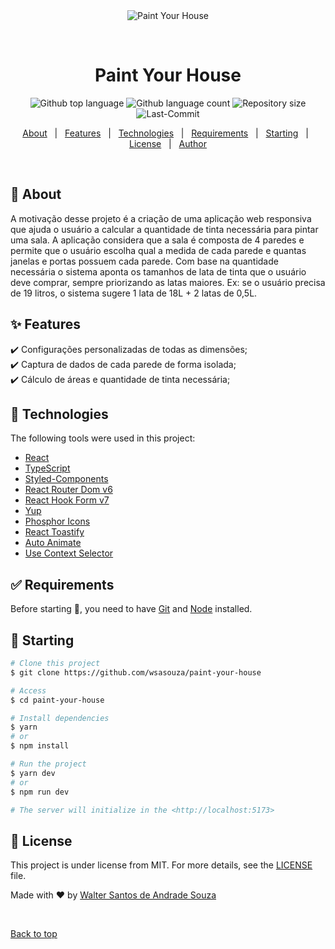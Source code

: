 <div align="center" id="top"> 
  <img src="./.github/app.gif" alt="Paint Your House" />

&#xa0;

  <!-- <a href="https://paintyourhouse.netlify.app">Demo</a> -->
</div>

<h1 align="center">Paint Your House</h1>

<p align="center">
  <img alt="Github top language" src="https://img.shields.io/github/languages/top/wsasouza/paint-your-house?color=e4660d">

  <img alt="Github language count" src="https://img.shields.io/github/languages/count/wsasouza/paint-your-house?color=e4660d">

  <img alt="Repository size" src="https://img.shields.io/github/repo-size/wsasouza/paint-your-house?color=e4660d">

  <img alt="Last-Commit" src="https://img.shields.io/github/last-commit/wsasouza/paint-your-house?color=e4660d">
  
</p>

<p align="center">
  <a href="#dart-about">About</a> &#xa0; | &#xa0; 
  <a href="#sparkles-features">Features</a> &#xa0; | &#xa0;
  <a href="#rocket-technologies">Technologies</a> &#xa0; | &#xa0;
  <a href="#white_check_mark-requirements">Requirements</a> &#xa0; | &#xa0;
  <a href="#checkered_flag-starting">Starting</a> &#xa0; | &#xa0;
  <a href="#memo-license">License</a> &#xa0; | &#xa0;
  <a href="https://github.com/wsasouza" target="_blank">Author</a>
</p>

<br>

## :dart: About

A motivação desse projeto é a criação de uma aplicação web responsiva que ajuda o usuário a calcular a quantidade de tinta necessária para pintar uma sala.
A aplicação considera que a sala é composta de 4 paredes e permite que o usuário escolha qual a medida de cada parede e quantas janelas e portas possuem cada parede.
Com base na quantidade necessária o sistema aponta os tamanhos de lata de tinta que o usuário deve comprar, sempre priorizando as latas maiores. Ex: se o usuário precisa de 19 litros, o sistema sugere 1 lata de 18L + 2 latas de 0,5L.

## :sparkles: Features

:heavy_check_mark: Configurações personalizadas de todas as dimensões;\
:heavy_check_mark: Captura de dados de cada parede de forma isolada;\
:heavy_check_mark: Cálculo de áreas e quantidade de tinta necessária;

## :rocket: Technologies

The following tools were used in this project:

- [React](https://pt-br.reactjs.org/)
- [TypeScript](https://www.typescriptlang.org/)
- [Styled-Components](https://styled-components.com/)
- [React Router Dom v6](https://reactrouter.com/en/v6.3.0/api)
- [React Hook Form v7](https://react-hook-form.com/)
- [Yup](https://www.npmjs.com/package/yup)
- [Phosphor Icons](https://phosphoricons.com/)
- [React Toastify](https://www.npmjs.com/package/react-toastify)
- [Auto Animate](https://auto-animate.formkit.com/)
- [Use Context Selector](https://www.npmjs.com/package/use-context-selector)

## :white_check_mark: Requirements

Before starting :checkered_flag:, you need to have [Git](https://git-scm.com) and [Node](https://nodejs.org/en/) installed.

## :checkered_flag: Starting

```bash
# Clone this project
$ git clone https://github.com/wsasouza/paint-your-house

# Access
$ cd paint-your-house

# Install dependencies
$ yarn
# or
$ npm install

# Run the project
$ yarn dev
# or
$ npm run dev

# The server will initialize in the <http://localhost:5173>
```

## :memo: License

This project is under license from MIT. For more details, see the [LICENSE](LICENSE.md) file.

Made with :heart: by <a href="https://github.com/wsasouza" target="_blank">Walter Santos de Andrade Souza</a>

&#xa0;

<a href="#top">Back to top</a>
